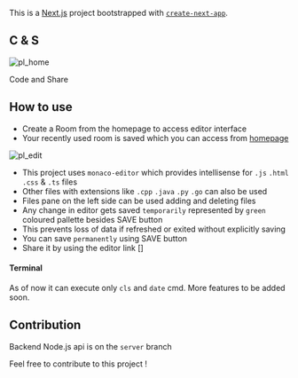 This is a [Next.js](https://nextjs.org/) project bootstrapped with [`create-next-app`](https://github.com/vercel/next.js/tree/canary/packages/create-next-app).

## C & S

![pl_home](https://user-images.githubusercontent.com/54366450/121462506-51ef1100-c9ce-11eb-9091-6bbc006880cb.jpg)

Code and Share

## How to use 

- Create a Room from the homepage to access editor interface
- Your recently used room is saved which you can access from [homepage](https://playground-gilt.vercel.app/)

![pl_edit](https://user-images.githubusercontent.com/54366450/121466487-24f22c80-c9d5-11eb-8d05-26b3827baf8f.jpg)

- This project uses `monaco-editor` which provides intellisense for `.js` `.html` `.css` & `.ts` files
- Other files with extensions like `.cpp` `.java` `.py` `.go` can also be used 
- Files pane on the left side can be used adding and deleting files 
- Any change in editor gets saved `temporarily` represented by `green` coloured pallette besides SAVE button
- This prevents loss of data if refreshed or exited without explicitly saving
- You can save `permanently` using SAVE button
- Share it by using the editor link []

#### Terminal

As of now it can execute only `cls` and `date` cmd. More features to be added soon.


## Contribution

Backend Node.js api is on the `server` branch

Feel free to contribute to this project !
